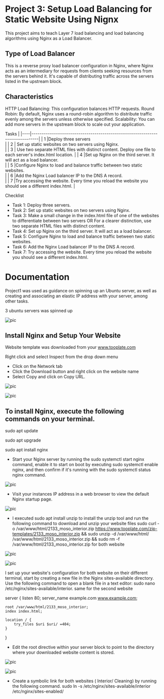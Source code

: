 # Project 3: Setup Load Balancing for Static Website Using Nignx
This project aims to teach Layer 7 load balancing and load balancing algorithms using Nginx as a Load Balancer.

## Type of Load Balancer
This is a reverse proxy load balancer configuration in Nginx, where Nginx acts as an intermediary for requests from clients seeking resources from the servers behind it. It's capable of distributing traffic across the servers listed in the upstream block.
## Characteristics
HTTP Load Balancing: This configuration balances HTTP requests.
Round Robin: By default, Nginx uses a round-robin algorithm to distribute traffic evenly among the servers unless otherwise specified.
Scalability: You can add more servers in the upstream block to scale out your application.

Tasks                                                                   |
|----|---------------------------------------------------------------------------------|
| 1  |Deploy three servers                          
        |
| 2  | Set up static websites on two servers using Nginx.         
                |
| 3  | Use two separate HTML files with distinct content. Deploy one file to each server's index.html location.                                         |
| 4  |Set up Nginx on the third server. It will act as a load balancer.     
   |
| 5  |Configure Nginx to load and balance traffic between two static websites.      
                |
| 6  |Add the Nginx Load balancer IP to the DNS A record.        
                      |
| 7  |Try accessing the website. Every time you reload the website you should see a different index.html.
                     |


Checklist
 - Task 1: Deploy three servers.
 - Task 2: Set up static websites on two servers using Nginx.
 - Task 3: Make a small change in the index.html file of one of the websites to differentiate between two servers OR  For a clearer distinction, use two separate HTML files with distinct content.
 - Task 4: Set up Nginx on the third server. It will act as a load balancer.
 - Task 5: Configure Nginx to load and balance traffic between two static websites.
 - Task 6: Add the Nginx Load balancer IP to the DNS A record.
 - Task 7: Try accessing the website. Every time you reload the website you should see a different index.html.
 
 # Documentation 
 Project1 was used as  guidance on spinning up an Ubuntu server, as well as creating and associating an elastic IP address with your server, among other tasks.

 3 ubuntu servers was spinned up

 ![pic](img/img1.png)

## Install Nginx and Setup Your Website

Website template  was downloaded from your www.tooplate.com

Right click and select Inspect from the drop down menu
 * Click on the Network tab
 * Click the Download button and right click on the website name
 * Select Copy and click on Copy URL.

 ![pic](img/img2.png)


![pic](img/img3.png)

 

## To install Nginx, execute the following commands on your terminal.

sudo apt update

sudo apt upgrade

sudo apt install nginx

* Start your Nginx server by running the sudo systemctl start nginx command, enable it to start on boot by executing sudo systemctl enable nginx, and then confirm if it's running with the sudo systemctl status nginx command.

![pic](img/img4.png)

* Visit your instances IP address in a web browser to view the default Nginx startup page.

![pic](img/img5.png)

*  I executed sudo apt install unzip to install the unzip tool and run the following command to download and unzip your website files sudo curl -o /var/www/html/2133_moso_interior.zip https://www.tooplate.com/zip-templates/2133_moso_interior.zip && sudo unzip -d /var/www/html/ /var/www/html/2133_moso_interior.zip && sudo rm -f /var/www/html/2133_moso_interior.zip for both website

![pic](img/img6.png)

![pic](img/img7.png)

I set up your website's configuration for both website on their different terminal, start by creating a new file in the Nginx sites-available directory. Use the following command to open a blank file in a text editor: sudo nano /etc/nginx/sites-available/interior. same for the second website

server {
    listen 80;
    server_name example.com www.example.com;

    root /var/www/html/2133_moso_interior;
    index index.html;

    location / {
        try_files $uri $uri/ =404;
    }
}



* Edit the root directive within your server block to point to the directory where your downloaded website content is stored.

![pic](img)

![pic](img)

* Create a symbolic link for both websites ( Interior/ Cleaning) by running the following command. sudo ln -s /etc/nginx/sites-available/interior /etc/nginx/sites-enabled/